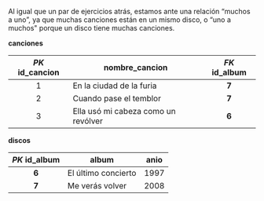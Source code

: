 Al igual que un par de ejercicios atrás, estamos ante una relación “muchos a uno”, ya que muchas canciones están en un mismo disco, o “uno a muchos" porque un disco tiene muchas canciones. 

**canciones**

|_PK_  **id_cancion**|nombre_cancion|_FK_  **id_album** |
|:---:|---|:---:|
|1|En la ciudad de la furia |**7**|
|2|Cuando pase el temblor|**7**|
|3|Ella usó mi cabeza como un revólver|**6**|

**discos**

|_PK_  **id_album**|album|anio|
|:---:|---|:---:|
|**6**|El último concierto|1997|
|**7**|Me verás volver|2008|
